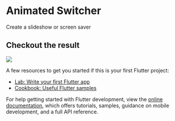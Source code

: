 # Animated Switcher

Create a slideshow or screen saver

## Checkout the result

![](https://github.com/JAtoms/FlutterAnimations/blob/AnimatedSwitcher/assets/20230103_232146.gif)

A few resources to get you started if this is your first Flutter project:

- [Lab: Write your first Flutter app](https://docs.flutter.dev/get-started/codelab)
- [Cookbook: Useful Flutter samples](https://docs.flutter.dev/cookbook)

For help getting started with Flutter development, view the
[online documentation](https://docs.flutter.dev/), which offers tutorials,
samples, guidance on mobile development, and a full API reference.
